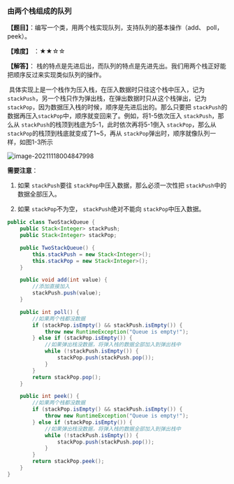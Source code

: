 ### 由两个栈组成的队列

**【题目】**：编写一个类，用两个栈实现队列，支持队列的基本操作（add、 poll， peek）。

**【难度】** ：★★☆☆

**【解答】**： 栈的特点是先进后出，而队列的特点是先进先出。我们用两个栈正好能把顺序反过来实现类似队列的操作。

​		具体实现上是一个栈作为压入栈，在压入数据时只往这个栈中压入，记为 `stackPush`，另一个栈只作为弹出栈，在弹出数据时只从这个栈弹出，记为 `stackPop`，因为数据压入栈的时候，顺序是先进后出的。那么只要把 `stackPush`的数据再压入`stackPop`中，顺序就变回来了。例如，将1-5依次压入 `stackPush`，那么从 `stackPush`的栈顶到栈底为5-1，此时依次再将5-1倒入 `stackPop`，那么从 `stackPop`的栈顶到栈底就变成了1~5，再从 `stackPop`弹出时，顺序就像队列一样，如图1-3所示

![image-20211118004847998](https://gitee.com/JKcoding/imgs/raw/master/img/202111180048586.png)

**需要注意**：

1. 如果 `stackPush`要往 `stackPop`中压入数据，那么必须一次性把 `stackPush`中的数据全部压入。

2. 如果 `stackPop`不为空， `stackPush`绝对不能向 `stackPop`中压入数据。

```java
public class TwoStackQueue {
    public Stack<Integer> stackPush;
    public Stack<Integer> stackPop;

    public TwoStackQueue() {
        this.stackPush = new Stack<Integer>();
        this.stackPop = new Stack<Integer>();
    }

    public void add(int value) {
        //添加直接加入
        stackPush.push(value);
    }

    public int poll() {
        //如果两个栈都没数据
        if (stackPop.isEmpty() && stackPush.isEmpty()) {
            throw new RuntimeException("Queue is empty!");
        } else if (stackPop.isEmpty()) {
            //如果弹出栈没数据，将弹入栈的数据全部加入到弹出栈中
            while (!stackPush.isEmpty()) {
                stackPop.push(stackPush.pop());
            }
        }
        return stackPop.pop();
    }

    public int peek() {
        //如果两个栈都没数据
        if (stackPop.isEmpty() && stackPush.isEmpty()) {
            throw new RuntimeException("Queue is empty!");
        } else if (stackPop.isEmpty()) {
            //如果弹出栈没数据，将弹入栈的数据全部加入到弹出栈中
            while (!stackPush.isEmpty()) {
                stackPop.push(stackPush.pop());
            }
        }
        return stackPop.peek();
    }
}
```